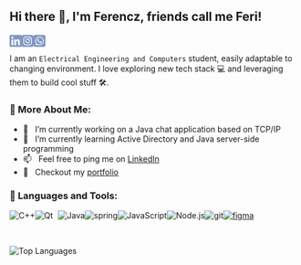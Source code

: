## Hi there 👋, I'm Ferencz, friends call me Feri!
<a href='https://www.linkedin.com/in/ferencz-carnu/'><img align='left' alt="linkedin" src="./assets/linkedin.svg" height='24px'/></a>
<a href='https://www.instagram.com/feri.carnu/'><img align='left' alt="instagram" src="./assets/instagram.svg" height='24px'/></a>
<a href='https://wa.me/40725192274?text='><img align='left' alt="whatsapp" src="./assets/whatsapp.svg" height='24px'/></a>
</br></br>
I am an `Electrical Engineering and Computers` student, easily adaptable to changing environment. I love exploring new tech stack 💻 and leveraging them to build cool stuff 🛠️. 
  
### 🧐 More About Me:

- 🔭 &nbsp; I’m currently working on a Java chat application based on TCP/IP
- 🌱 &nbsp; I’m currently learning Active Directory and Java server-side programming 
- 📫 &nbsp; Feel free to ping me on [LinkedIn](https://www.linkedin.com/in/ferencz-carnu/)
- 📝 &nbsp; Checkout my [portfolio](https://vortexferi.github.io/portfolio/)

### 🔨 Languages and Tools:
<a href="https://www.cplusplus.com" target="_blank"><img align="left" alt="C++" height ="42px" src="https://raw.githubusercontent.com/rahul-jha98/github_readme_icons/main/language_and_tools/square/c++/c++.svg"></a>
<a href="https://qt.io" target="_blank"><img align="left" alt="Qt" height ="42px" src="https://upload.wikimedia.org/wikipedia/commons/0/0b/Qt_logo_2016.svg" width="40px"></a>
<a href="https://www.java.com" target="_blank"><img align="left" alt="Java" height ="42px" src="https://raw.githubusercontent.com/rahul-jha98/github_readme_icons/main/language_and_tools/square/java/java.svg"></a>
<a href="https://www.spring.io" target="_blank"><img align="left" alt="spring" height ="42px" src="https://raw.githubusercontent.com/rahul-jha98/github_readme_icons/main/language_and_tools/square/spring/spring.svg"></a>
<a href="https://developer.mozilla.org/en-US/docs/Web/JavaScript" target="_blank"> <img align="left" alt="JavaScript" height ="42px"  src="https://raw.githubusercontent.com/rahul-jha98/github_readme_icons/main/language_and_tools/square/javascript/javascript.svg"> </a>
<a href="https://nodejs.org" target="_blank"><img align="left" alt="Node.js" height ="42px" src="https://raw.githubusercontent.com/rahul-jha98/github_readme_icons/main/language_and_tools/square/node/node.svg"></a>
<a href="https://git-scm.com/" target="_blank"> <img src="https://raw.githubusercontent.com/rahul-jha98/github_readme_icons/main/language_and_tools/square/git-scm/git-scm.svg" align="left" alt="git" height='42px'/> </a>
<a href="https://www.figma.com/" target="_blank"> <img src="https://raw.githubusercontent.com/rahul-jha98/github_readme_icons/main/language_and_tools/square/figma/figma.svg" alt="figma" height='42px'/> </a>

<br>

![Top Languages](https://github-readme-stats.vercel.app/api/top-langs/?username=vortexferi&layout=compact&theme=dark&size_weight=1&count_weight=0)
